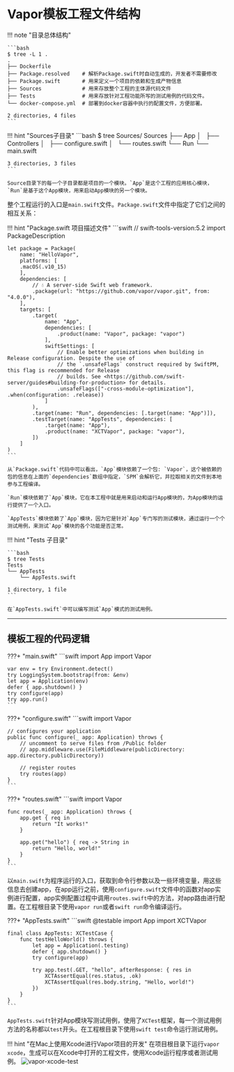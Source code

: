 # Vapor模板工程文件结构

!!! note "目录总体结构"

    ```bash
    $ tree -L 1 .
    .
    ├── Dockerfile
    ├── Package.resolved    # 解析Package.swift时自动生成的，开发者不需要修改
    ├── Package.swift       # 用来定义一个项目的依赖和生成产物信息
    ├── Sources             # 用来存放整个工程的主体源代码文件
    ├── Tests               # 用来存放针对工程功能所写的测试用例的代码文件。
    └── docker-compose.yml  # 部署到docker容器中执行的配置文件，方便部署。

    2 directories, 4 files
    ```
!!! hint "Sources子目录"
    ```bash
    $ tree Sources/
    Sources
    ├── App
    │   ├── Controllers
    │   ├── configure.swift
    │   └── routes.swift
    └── Run
        └── main.swift

    3 directories, 3 files
    ```

    Source目录下的每一个子目录都是项目的一个模块。`App`是这个工程的应用核心模块，`Run`是基于这个App模块，用来启动App模块的另一个模块。

整个工程运行的入口是`main.swift`文件。`Package.swift`文件中指定了它们之间的相互关系：

!!! hint "Package.swift 项目描述文件"
    ```swift 
    // swift-tools-version:5.2
    import PackageDescription

    let package = Package(
        name: "HelloVapor",
        platforms: [
        .macOS(.v10_15)
        ],
        dependencies: [
            // 💧 A server-side Swift web framework.
            .package(url: "https://github.com/vapor/vapor.git", from: "4.0.0"),
        ],
        targets: [
            .target(
                name: "App",
                dependencies: [
                    .product(name: "Vapor", package: "vapor")
                ],
                swiftSettings: [
                    // Enable better optimizations when building in Release configuration. Despite the use of
                    // the `.unsafeFlags` construct required by SwiftPM, this flag is recommended for Release
                    // builds. See <https://github.com/swift-server/guides#building-for-production> for details.
                    .unsafeFlags(["-cross-module-optimization"], .when(configuration: .release))
                ]
            ),
            .target(name: "Run", dependencies: [.target(name: "App")]),
            .testTarget(name: "AppTests", dependencies: [
                .target(name: "App"),
                .product(name: "XCTVapor", package: "vapor"),
            ])
        ]
    )
    ```

    从`Package.swift`代码中可以看出，`App`模块依赖了一个包: `Vapor`，这个被依赖的包的信息在上面的`dependencies`数组中指定，`SPM`会解析它，并拉取相关的文件到本地参与工程编译。

    `Run`模块依赖了`App`模块，它在本工程中就是用来启动和运行App模块的，为App模块的运行提供了一个入口。

    `AppTests`模块依赖了`App`模块，因为它是针对`App`专门写的测试模块，通过运行一个个测试用例，来测试`App`模块的各个功能是否正常。

!!! hint "Tests 子目录"

    ```bash
    $ tree Tests
    Tests
    └── AppTests
        └── AppTests.swift

    1 directory, 1 file
    ```

    在`AppTests.swift`中可以编写测试`App`模式的测试用例。

---

## 模板工程的代码逻辑

???+ "main.swift"
    ```swift
    import App
    import Vapor

    var env = try Environment.detect()
    try LoggingSystem.bootstrap(from: &env)
    let app = Application(env)
    defer { app.shutdown() }
    try configure(app)
    try app.run()
    ```

???+ "configure.swift"
    ```swift
    import Vapor

    // configures your application
    public func configure(_ app: Application) throws {
        // uncomment to serve files from /Public folder
        // app.middleware.use(FileMiddleware(publicDirectory: app.directory.publicDirectory))

        // register routes
        try routes(app)
    }
    ```

???+ "routes.swift"
    ```swift
    import Vapor

    func routes(_ app: Application) throws {
        app.get { req in
            return "It works!"
        }

        app.get("hello") { req -> String in
            return "Hello, world!"
        }
    }
    ```

以`main.swift`为程序运行的入口，获取到命令行参数以及一些环境变量，用这些信息去创建app，在app运行之前，使用`configure.swift`文件中的函数对app实例进行配置，app实例配置过程中调用`routes.swift`中的方法，对app路由进行配置。在工程根目录下使用`vapor run`或者`swift run`命令编译运行。

???+ "AppTests.swift"
    ```swift
    @testable import App
    import XCTVapor

    final class AppTests: XCTestCase {
        func testHelloWorld() throws {
            let app = Application(.testing)
            defer { app.shutdown() }
            try configure(app)

            try app.test(.GET, "hello", afterResponse: { res in
                XCTAssertEqual(res.status, .ok)
                XCTAssertEqual(res.body.string, "Hello, world!")
            })
        }
    }
    ```
`AppTests.swift`针对App模块写测试用例，使用了`XCTest`框架，每一个测试用例方法的名称都以`test`开头。在工程根目录下使用`swift test`命令运行测试用例。

!!! hint "在Mac上使用Xcode进行Vapor项目的开发"
    在项目根目录下运行`vapor xcode`，生成可以在Xcode中打开的工程文件，使用Xcode运行程序或者测试用例。
    ![vapor-xcode-test](/assets/vapor-xcode-test.png)